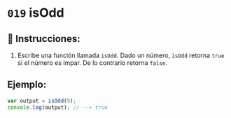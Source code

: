 # `019` isOdd

## 📝 Instrucciones:

1. Escribe una función llamada `isOdd`. Dado un número, `isOdd` retorna `true` si el número es impar. De lo contrario retorna `false`.

## Ejemplo:

```Javascript
var output = isOdd(9);
console.log(output); // --> true
```
